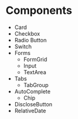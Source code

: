 # Components

* Card
* Checkbox
* Radio Button
* Switch
* Forms
    * FormGrid
    * Input
    * TextArea
* Tabs
    * TabGroup
* AutoComplete
    * Chip
* DiscloseButton
* RelativeDate

